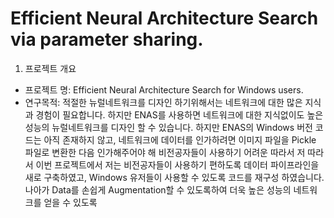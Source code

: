 # Efficient Neural Architecture Search via parameter sharing.

1. 프로젝트 개요
 - 프로젝트 명: Efficient Neural Architecture Search for Windows users.
 - 연구목적: 적절한 뉴럴네트워크를 디자인 하기위해서는 네트워크에 대한 많은 지식과 경험이 필요합니다. 하지만 ENAS를 사용하면 네트워크에 대한 지식없이도 높은 성능의 뉴럴네트워크를 디자인 할 수 있습니다. 하지만 ENAS의 Windows 버전 코드는 아직 존재하지 않고, 네트워크에 데이터를 인가하려면 이미지 파일을 Pickle 파일로 변환한 다음 인가해주어야 해 비전공자들이 사용하기 어려운 따라서 저 
따라서 이번 프로젝트에서 저는 비전공자들이 사용하기 편하도록 데이터 파이프라인을 새로 구축하였고, Windows 유저들이 사용할 수 있도록 코드를 재구성 하였습니다. 나아가 Data를 손쉽게 Augmentation할 수 있도록하여 더욱 높은 성능의 네트워크를 얻을 수 있도록  
